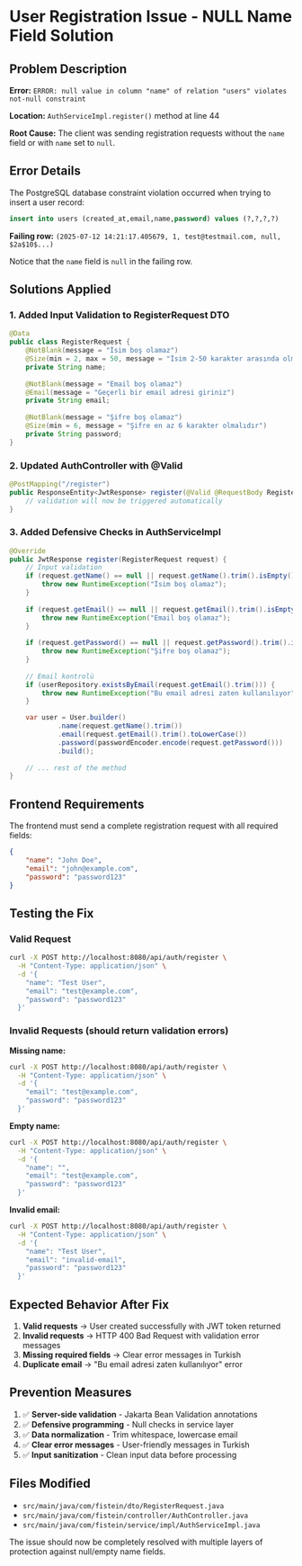# User Registration Issue - NULL Name Field Solution

## Problem Description

**Error:** `ERROR: null value in column "name" of relation "users" violates not-null constraint`

**Location:** `AuthServiceImpl.register()` method at line 44

**Root Cause:** The client was sending registration requests without the `name` field or with `name` set to `null`.

## Error Details

The PostgreSQL database constraint violation occurred when trying to insert a user record:

```sql
insert into users (created_at,email,name,password) values (?,?,?,?)
```

**Failing row:** `(2025-07-12 14:21:17.405679, 1, test@testmail.com, null, $2a$10$...)`

Notice that the `name` field is `null` in the failing row.

## Solutions Applied

### 1. Added Input Validation to RegisterRequest DTO

```java
@Data
public class RegisterRequest {
    @NotBlank(message = "İsim boş olamaz")
    @Size(min = 2, max = 50, message = "İsim 2-50 karakter arasında olmalıdır")
    private String name;
    
    @NotBlank(message = "Email boş olamaz")
    @Email(message = "Geçerli bir email adresi giriniz")
    private String email;
    
    @NotBlank(message = "Şifre boş olamaz")
    @Size(min = 6, message = "Şifre en az 6 karakter olmalıdır")
    private String password;
}
```

### 2. Updated AuthController with @Valid

```java
@PostMapping("/register")
public ResponseEntity<JwtResponse> register(@Valid @RequestBody RegisterRequest request) {
    // validation will now be triggered automatically
}
```

### 3. Added Defensive Checks in AuthServiceImpl

```java
@Override
public JwtResponse register(RegisterRequest request) {
    // Input validation
    if (request.getName() == null || request.getName().trim().isEmpty()) {
        throw new RuntimeException("İsim boş olamaz");
    }
    
    if (request.getEmail() == null || request.getEmail().trim().isEmpty()) {
        throw new RuntimeException("Email boş olamaz");
    }
    
    if (request.getPassword() == null || request.getPassword().trim().isEmpty()) {
        throw new RuntimeException("Şifre boş olamaz");
    }
    
    // Email kontrolü
    if (userRepository.existsByEmail(request.getEmail().trim())) {
        throw new RuntimeException("Bu email adresi zaten kullanılıyor");
    }

    var user = User.builder()
            .name(request.getName().trim())
            .email(request.getEmail().trim().toLowerCase())
            .password(passwordEncoder.encode(request.getPassword()))
            .build();
    
    // ... rest of the method
}
```

## Frontend Requirements

The frontend must send a complete registration request with all required fields:

```json
{
    "name": "John Doe",
    "email": "john@example.com", 
    "password": "password123"
}
```

## Testing the Fix

### Valid Request
```bash
curl -X POST http://localhost:8080/api/auth/register \
  -H "Content-Type: application/json" \
  -d '{
    "name": "Test User",
    "email": "test@example.com",
    "password": "password123"
  }'
```

### Invalid Requests (should return validation errors)

**Missing name:**
```bash
curl -X POST http://localhost:8080/api/auth/register \
  -H "Content-Type: application/json" \
  -d '{
    "email": "test@example.com",
    "password": "password123"
  }'
```

**Empty name:**
```bash
curl -X POST http://localhost:8080/api/auth/register \
  -H "Content-Type: application/json" \
  -d '{
    "name": "",
    "email": "test@example.com", 
    "password": "password123"
  }'
```

**Invalid email:**
```bash
curl -X POST http://localhost:8080/api/auth/register \
  -H "Content-Type: application/json" \
  -d '{
    "name": "Test User",
    "email": "invalid-email",
    "password": "password123"
  }'
```

## Expected Behavior After Fix

1. **Valid requests** → User created successfully with JWT token returned
2. **Invalid requests** → HTTP 400 Bad Request with validation error messages
3. **Missing required fields** → Clear error messages in Turkish
4. **Duplicate email** → "Bu email adresi zaten kullanılıyor" error

## Prevention Measures

1. ✅ **Server-side validation** - Jakarta Bean Validation annotations
2. ✅ **Defensive programming** - Null checks in service layer  
3. ✅ **Data normalization** - Trim whitespace, lowercase email
4. ✅ **Clear error messages** - User-friendly messages in Turkish
5. ✅ **Input sanitization** - Clean input data before processing

## Files Modified

- `src/main/java/com/fistein/dto/RegisterRequest.java`
- `src/main/java/com/fistein/controller/AuthController.java`
- `src/main/java/com/fistein/service/impl/AuthServiceImpl.java`

The issue should now be completely resolved with multiple layers of protection against null/empty name fields.